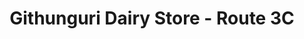 ---
title: "Githunguri Dairy Store - Route 3C"
url: /githiga/githunguri-dairy-store-route-3c/
shop: Landwirtschaftlich
---